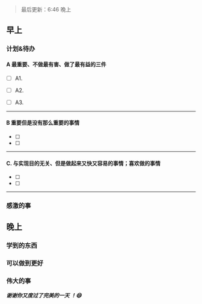 > 最后更新：6:46 晚上

## 早上

### 计划&待办

#### A  最重要、不做最有害、做了最有益的三件

- [ ] A1.

- [ ] A2.

- [ ] A3.


----

#### B 重要但是没有那么重要的事情

- [ ] 
- [ ] 

----

#### C. 与实现目的无关、但是做起来又快又容易的事情；喜欢做的事情

- [ ] 
- [ ] 

----

### 感激的事


## 晚上

### 学到的东西


### 可以做到更好


### 伟大的事 



***谢谢你又度过了完美的一天 ！:smile:***